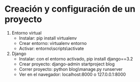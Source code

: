 # Creación y configuración de un proyecto

1. Entorno virtual
    - Instalar: pip install virtualenv
    - Crear entorno: virtualenv entorno
    - Activar: entorno\scripts\activate
2. Django
    - Instalar: con el entorno activado, pip install django==3.2
    - Crear proyecto: django-admin startproject blog
    - Correr proyecto: python blog\manage.py runserver
    - Ver en el navegador: localhost:8000 o 127.0.0.1:8000